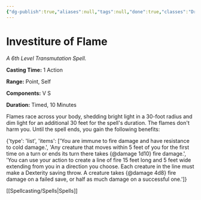 ```yaml
---
{"dg-publish":true,"aliases":null,"tags":null,"done":true,"classes":"Druid, Sorcerer, Warlock, Wizard,","spellLevel":6,"school":"Transmutation","source":"XGE","permalink":"/spells/investiture-of-flame/","dgHomeLink":false,"dgPassFrontmatter":true}
---
```


# Investiture of Flame
*A 6th Level Transmutation Spell.*

**Casting Time:** 1 Action

**Range:** Point, Self

**Components:** V S 

**Duration:** Timed, 10 Minutes

Flames race across your body, shedding bright light in a 30-foot radius and dim light for an additional 30 feet for the spell's duration. The flames don't harm you. Until the spell ends, you gain the following benefits:



{'type': 'list', 'items': ['You are immune to fire damage and have resistance to cold damage.', 'Any creature that moves within 5 feet of you for the first time on a turn or ends its turn there takes {@damage 1d10} fire damage.', 'You can use your action to create a line of fire 15 feet long and 5 feet wide extending from you in a direction you choose. Each creature in the line must make a Dexterity saving throw. A creature takes {@damage 4d8} fire damage on a failed save, or half as much damage on a successful one.']}

[[Spellcasting/Spells|Spells]]